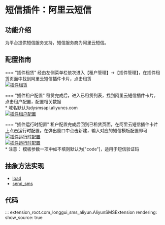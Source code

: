 # 短信插件：阿里云短信

## 功能介绍

为平台提供短信服务支持，短信服务商为阿里云短信。

## 配置指南

=== "插件租赁"
    经由左侧菜单栏依次进入【租户管理】->【插件管理】，在插件租赁页面中找到阿里云短信插件卡片，点击租赁<br/>
    [![插件租赁](https://s1.ax1x.com/2022/08/02/vEsZzn.png)](https://imgtu.com/i/vEsZzn)

=== "插件租户配置"
    租赁完成后，进入已租赁列表，找到阿里云短信插件卡片，点击租户配置，配置相关数据<br/>
    * 域名默认为dysmsapi.aliyuncs.com<br/>
    [![插件租户配置](https://s1.ax1x.com/2022/08/02/vEsDFe.md.png)](https://imgtu.com/i/vEsDFe)

=== "插件运行时配置"
    租户配置完成后回到已租赁页面，在阿里云短信插件卡片上点击运行时配置，在弹出窗口中点击新建，输入对应的短信模板配置即可<br/>
    [![插件运行时配置](https://s1.ax1x.com/2022/08/02/vEyZkD.md.png)](https://imgtu.com/i/vEyZkD)<br/>
    [![插件运行时配置](https://s1.ax1x.com/2022/08/02/vE7Dkd.md.png)](https://imgtu.com/i/vE7Dkd)<br/>
    * 注意： 模板参数一项中如不填则默认为["code"]，适用于短信验证码

## 抽象方法实现
* [load](#extension_root.com_longgui_sms_aliyun.AliyunSMSExtension.load)
* [send_sms](#extension_root.com_longgui_sms_aliyun.AliyunSMSExtension.send_sms)

## 代码

::: extension_root.com_longgui_sms_aliyun.AliyunSMSExtension
    rendering:
        show_source: true
